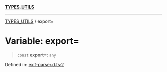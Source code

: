 [**TYPES_UTILS**](../README.md)

***

[TYPES_UTILS](../README.md) / export=

# Variable: export=

> `const` **export=**: `any`

Defined in: [exif-parser.d.ts:2](https://github.com/dailker/everyutil-js/blob/7799f3f003cb23f425be3f1c83c38483e2648188/src/types/exif-parser.d.ts#L2)
